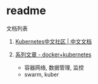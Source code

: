 # readme

文档列表

1. [Kubernetes中文社区 | 中文文档](http://docs.kubernetes.org.cn/)

2. [系列文章 - docker+kubernetes](https://mp.weixin.qq.com/s/7o8QxGydMTUe4Q7Tz46Diw)
    - 容器网络, 数据管理, 监控
    - swarm, kuber
